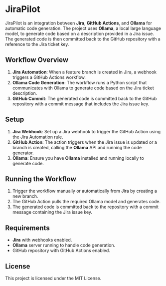 # JiraPilot

JiraPilot is an integration between **Jira**, **GitHub Actions**, and **Ollama** for automatic code generation. The project uses **Ollama**, a local large language model, to generate code based on a description provided in a Jira issue. The generated code is then committed back to the GitHub repository with a reference to the Jira ticket key.

## Workflow Overview

1. **Jira Automation**: When a feature branch is created in Jira, a webhook triggers a GitHub Actions workflow.
2. **Ollama Code Generation**: The workflow runs a Python script that communicates with Ollama to generate code based on the Jira ticket description.
3. **GitHub Commit**: The generated code is committed back to the GitHub repository with a commit message that includes the Jira issue key.

## Setup

1. **Jira Webhook**: Set up a Jira webhook to trigger the GitHub Action using the Jira Automation rule.
2. **GitHub Action**: The action triggers when the Jira issue is updated or a branch is created, calling the **Ollama** API and running the code generator.
3. **Ollama**: Ensure you have **Ollama** installed and running locally to generate code.

## Running the Workflow

1. Trigger the workflow manually or automatically from Jira by creating a new branch.
2. The GitHub Action pulls the required Ollama model and generates code.
3. The generated code is committed back to the repository with a commit message containing the Jira issue key.

## Requirements

- **Jira** with webhooks enabled.
- **Ollama** server running to handle code generation.
- GitHub repository with GitHub Actions enabled.

## License

This project is licensed under the MIT License.
